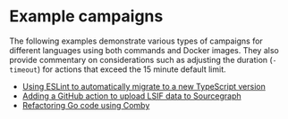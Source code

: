 # Example campaigns

The following examples demonstrate various types of campaigns for different languages using both commands and Docker images. They also provide commentary on considerations such as adjusting the duration (`-timeout`) for actions that exceed the 15 minute default limit.

* [Using ESLint to automatically migrate to a new TypeScript version](./eslint_typescript_version.md)
* [Adding a GitHub action to upload LSIF data to Sourcegraph](./lsif_action.md)
* [Refactoring Go code using Comby](./refactor_go_comby.md)
